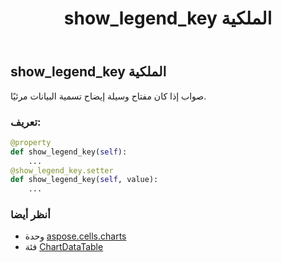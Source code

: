 ﻿---
title: show_legend_key الملكية
second_title: Aspose.Cells for Python via .NET API المراجع
description:
type: docs
weight: 110
url: /ar/python-net/aspose.cells.charts/chartdatatable/show_legend_key/
is_root: false
---
##  show_legend_key الملكية

صواب إذا كان مفتاح وسيلة إيضاح تسمية البيانات مرئيًا.
###  تعريف:
```python
@property
def show_legend_key(self):
    ...
@show_legend_key.setter
def show_legend_key(self, value):
    ...
```

###  أنظر أيضا
* وحدة [aspose.cells.charts](../../)
* فئة [ChartDataTable](/cells/ar/python-net/aspose.cells.charts/chartdatatable)
